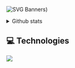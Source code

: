 ![SVG Banners](https://svg-banners.vercel.app/api?type=origin&text1=Mehar%20&text2=%F0%9F%92%96%20A%20Passionate%20Full%20Stack%20developer&width=900&height=400))

<details>
 <summary>Github stats</summary>
| <img align="center" src="https://github-readme-stats.vercel.app/api?username=Meharwan-Singh2308&show_icons=true&theme=tokyonight" alt="Mehar's github stats" /> |<img align="center" src="https://github-readme-stats.vercel.app/api/top-langs/?username=Meharwan-Singh2308&layout=compact&theme=tokyonight&langs_count=4" />
</details>

## 💻 Technologies

 <a href="https://skillicons.dev">
    <img src="https://skillicons.dev/icons?i=js,linux,java,python,neovim,ts,nodejs,react,vite,tailwind,styledcomponents,sass,materialui,mongodb,git,github,vscode,figma,&perline=16" />
  </a>
